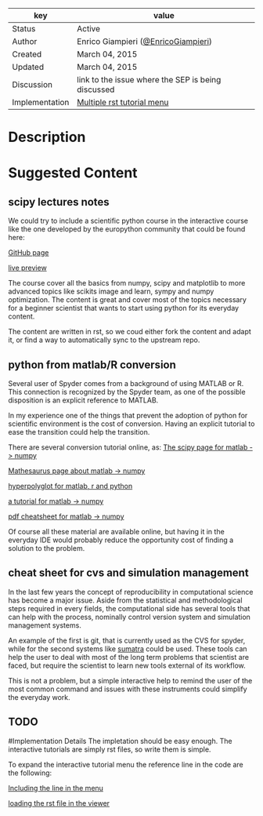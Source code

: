 | key            | value                                                 |
|----------------|-------------------------------------------------------|
| Status         | Active                                                |
| Author         | Enrico Giampieri ([@EnricoGiampieri](https://github.com/EnricoGiampieri))                  |
| Created        | March 04, 2015                                     |
| Updated        | March 04, 2015                                     |
| Discussion     | link to the issue where the SEP is being discussed    |
| Implementation | [Multiple rst tutorial menu](https://github.com/spyder-ide/spyder/pull/2225)                                        |

# Description

# Suggested Content

## scipy lectures notes
We could try to include a scientific python course in the interactive course like the one developed by the europython community that could be found here:

[GitHub page](https://github.com/scipy-lectures/scipy-lecture-notes)

[live preview](http://scipy-lectures.github.io/)

The course cover all the basics from numpy, scipy and matplotlib to more advanced topics like scikits image and learn, sympy and numpy optimization.
The content is great and cover most of the topics necessary for a beginner scientist that wants to start using python for its everyday content.

The content are written in rst, so we coud either fork the content and adapt it, or find a way to automatically sync to the upstream repo.

## python from matlab/R conversion

Several user of Spyder comes from a background of using MATLAB or R.
This connection is recognized by the Spyder team, as one of the possible disposition is an explicit reference to MATLAB. 

In my experience one of the things that prevent the adoption of python for scientific environment is the cost of conversion. Having an explicit tutorial to ease the transition could help the transition.

There are several conversion tutorial online, as:
[The scipy page for matlab -> numpy](http://wiki.scipy.org/NumPy_for_Matlab_Users)

[Mathesaurus page about matlab -> numpy](http://mathesaurus.sourceforge.net/matlab-numpy.html)

[hyperpolyglot for matlab, r and python](http://hyperpolyglot.org/numerical-analysis)

[a tutorial for matlab -> numpy](http://bastibe.de/2013-01-20-a-python-primer-for-matlab-users.html)

[pdf cheatsheet for matlab -> numpy](http://web.stanford.edu/class/physics91si/2014/handouts/matlab-python-xref.pdf)

Of course all these material are available online, but having it in the everyday IDE would probably reduce the opportunity cost of finding a solution to the problem.

## cheat sheet for cvs and simulation management
In the last few years the concept of reproducibility in computational science has become a major issue.
Aside from the statistical and methodological steps required in every fields, the computational side has several tools that can help with the process, nominally control version system and simulation management systems.

An example of the first is git, that is currently used as the CVS for spyder, while for the second systems like [sumatra](https://pythonhosted.org/Sumatra/) could be used.
These tools can help the user to deal with most of the long term problems that scientist are faced, but require the scientist to learn new tools external of its workflow.

This is not a problem, but a simple interactive help to remind the user of the most common command and issues with these instruments could simplify the everyday work.

## TODO

#Implementation Details
The impletation should be easy enough.
The interactive tutorials are simply rst files, so write them is simple.

To expand the interactive tutorial menu the reference line in the code are the following:

[Including the line in the menu](https://github.com/EnricoGiampieri/spyder/blob/master/spyderlib/spyder.py#L975)

[loading the rst file in the viewer](https://github.com/EnricoGiampieri/spyder/blob/master/spyderlib/plugins/inspector.py#L776)